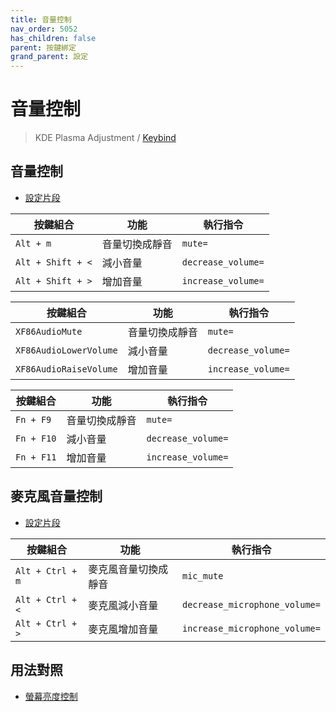 ```yaml
---
title: 音量控制
nav_order: 5052
has_children: false
parent: 按鍵綁定
grand_parent: 設定
---
```



# 音量控制

> KDE Plasma Adjustment / [Keybind](https://github.com/samwhelp/note-about-endeavouros-kde-plasma/tree/gh-pages/_demo/prototype/de/kde-plasma/part/keybind/kde-plasma-keybind-main)


## 音量控制

* [設定片段](https://github.com/samwhelp/endeavouros-kde-plasma-adjustment/blob/main/prototype/main/kde-config/locale/en_us/Breeze-Dark/asset/overlay/etc/skel/.config/kglobalshortcutsrc#L34-L41)

| 按鍵組合          | 功能             | 執行指令                                    |
| ----------------- | ---------------- | ------------------------------------------- |
| `Alt + m`         | 音量切換成靜音   | `mute=`     |
| `Alt + Shift + <` | 減小音量         | `decrease_volume=` |
| `Alt + Shift + >` | 增加音量         | `increase_volume=` |


| 按鍵組合               | 功能           | 執行指令                                    |
| ---------------------- | -------------- | ------------------------------------------- |
| `XF86AudioMute`        | 音量切換成靜音 | `mute=`     |
| `XF86AudioLowerVolume` | 減小音量       | `decrease_volume=` |
| `XF86AudioRaiseVolume` | 增加音量       | `increase_volume=` |


| 按鍵組合          | 功能             | 執行指令                                    |
| ----------------- | ---------------- | ------------------------------------------- |
| `Fn + F9`         | 音量切換成靜音   | `mute=`     |
| `Fn + F10` | 減小音量         | `decrease_volume=` |
| `Fn + F11` | 增加音量         | `increase_volume=` |


## 麥克風音量控制

* [設定片段](https://github.com/samwhelp/endeavouros-kde-plasma-adjustment/blob/main/prototype/main/kde-config/locale/en_us/Breeze-Dark/asset/overlay/etc/skel/.config/kglobalshortcutsrc#L36-L40)


| 按鍵組合          | 功能             | 執行指令                                    |
| ----------------- | ---------------- | ------------------------------------------- |
| `Alt + Ctrl + m`         | 麥克風音量切換成靜音   | `mic_mute`     |
| `Alt + Ctrl + <` | 麥克風減小音量         | `decrease_microphone_volume=` |
| `Alt + Ctrl + >` | 麥克風增加音量         | `increase_microphone_volume=` |





## 用法對照

* [螢幕亮度控制](https://samwhelp.github.io/note-about-endeavouros-kde-plasma/read/config/keybind/monitor-brightness-control.html)
